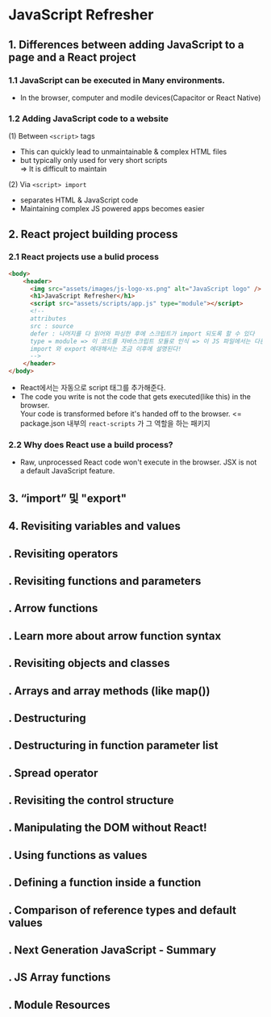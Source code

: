 # JavaScript Refresher
## 1. Differences between adding JavaScript to a page and a React project
###  1.1 JavaScript can be executed in Many environments.  
- In the browser, computer and modile devices(Capacitor or React Native)
### 1.2 Adding JavaScript code to a website
(1) Between ```<script>``` tags
- This can quickly lead to unmaintainable & complex HTML files
- but typically only used for very short scripts  
=> It is difficult to maintain

(2) Via ```<script> import ```
- separates HTML & JavaScript code
- Maintaining complex JS powered apps becomes easier

## 2. React project building process
### 2.1 React projects use a bulid process
```html
<body>
    <header>
      <img src="assets/images/js-logo-xs.png" alt="JavaScript logo" />
      <h1>JavaScript Refresher</h1>
      <script src="assets/scripts/app.js" type="module"></script>
      <!--
      attributes
      src : source
      defer : 나머지를 다 읽어와 파싱한 후에 스크립트가 import 되도록 할 수 있다
      type = module => 이 코드를 자바스크립트 모듈로 인식 => 이 JS 파일에서는 다른 스크립트를 import 할 수 있다.
      import 와 export 에대해서는 조금 이후에 설명된다!
      -->
    </header>
</body>
```
- React에서는 자동으로 script 태그를 추가해준다.
- The code you write is not the code that gets executed(like this) in the browser.  
Your code is transformed before it's handed off to the browser. <= package.json 내부의 ```react-scripts``` 가 그 역할을 하는 패키지
### 2.2 Why does React use a build process?
- Raw, unprocessed React code won't execute in the browser. JSX is not a default JavaScript feature.




## 3. “import” 및 "export"

## 4. Revisiting variables and values

## . Revisiting operators

## . Revisiting functions and parameters

## . Arrow functions

## . Learn more about arrow function syntax

## . Revisiting objects and classes

## . Arrays and array methods (like map())

## . Destructuring

## . Destructuring in function parameter list

## . Spread operator

## . Revisiting the control structure

## . Manipulating the DOM without React!

## . Using functions as values
## . Defining a function inside a function
## . Comparison of reference types and default values

## . Next Generation JavaScript - Summary

## . JS Array functions

## . Module Resources